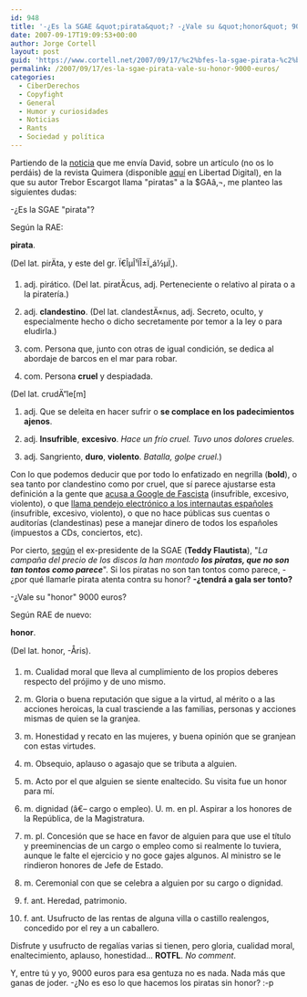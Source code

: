 ```yaml
---
id: 948
title: '-¿Es la SGAE &quot;pirata&quot;? -¿Vale su &quot;honor&quot; 9000 euros?'
date: 2007-09-17T19:09:53+00:00
author: Jorge Cortell
layout: post
guid: 'https://www.cortell.net/2007/09/17/%c2%bfes-la-sgae-pirata-%c2%bfvale-su-honor-9000-euros/'
permalink: /2007/09/17/es-la-sgae-pirata-vale-su-honor-9000-euros/
categories:
  - CiberDerechos
  - Copyfight
  - General
  - Humor y curiosidades
  - Noticias
  - Rants
  - Sociedad y polí­tica
---
```

Partiendo de la <a target="_blank" title="noticia en Internautas" href="https://www.internautas.org/html/4468.html">noticia</a> que me enví­a David, sobre un artí­culo (no os lo perdáis) de la revista Quimera (disponible <a target="_blank" title="Artí­culo original reposteado" href="https://www.libertaddigital.com/noticias/noticia_1276313236.html">aquí­</a> en Libertad Digital), en la que su autor Trebor Escargot llama "piratas" a la $GAâ‚¬, me planteo las siguientes dudas:

-¿Es la SGAE "pirata"?

Según la RAE:

**pirata**.
  
(Del lat. pirÄta, y este del gr. Ï€ÎµÎ¹ÏÎ±Ï„á½µÏ‚).
  
1. adj. pirático. (Del lat. piratÄ­cus, adj. Perteneciente o relativo al pirata o a la piraterí­a.)
  
2. adj. **clandestino**. (Del lat. clandestÄ«nus, adj. Secreto, oculto, y especialmente hecho o dicho secretamente por temor a la ley o para eludirla.)
  
3. com. Persona que, junto con otras de igual condición, se dedica al abordaje de barcos en el mar para robar.
  
4. com. Persona **cruel** y despiadada.
  
(Del lat. crudÄ“le[m]
  
1. adj. Que se deleita en hacer sufrir o **se complace en los padecimientos ajenos**.
  
2. adj. **Insufrible**, **excesivo**. _Hace un frí­o cruel. Tuvo unos dolores crueles._
  
3. adj. Sangriento, **duro**, **violento**. _Batalla, golpe cruel._)
  
Con lo que podemos deducir que por todo lo enfatizado en negrilla (**bold**), o sea tanto por clandestino como por cruel, que sí­ parece ajustarse esta definición a la gente que <a target="_blank" title="noticia en Barrapunto" href="https://ciberderechos.barrapunto.com/article.pl?sid=06/04/05/2320243">acusa a Google de Fascista</a> (insufrible, excesivo, violento), o que <a target="_blank" title="Noticia en Libertad Digital" href="https://www.libertaddigital.com/index.php?action=desanoti&cpn=1276207151">llama pendejo electrónico a los internautas españoles</a> (insufrible, excesivo, violento), o que no hace públicas sus cuentas o auditorí­as (clandestinas) pese a manejar dinero de todos los españoles (impuestos a CDs, conciertos, etc).
  
Por cierto, <a target="_blank" title="declaraciones Libertad Digital" href="https://www.libertaddigital.com/index.php?action=desanoti&cpn=1276207151">según</a> el ex-presidente de la SGAE (**Teddy Flautista**), "_La campaña del precio de los discos la han montado **los piratas, que no son tan tontos como parece**_". Si los piratas no son tan tontos como parece, -¿por qué llamarle pirata atenta contra su honor? **-¿tendrá a gala ser tonto?**

-¿Vale su "honor" 9000 euros?

Según RAE de nuevo:

**honor**.
  
(Del lat. honor, -Åris).
  
1. m. Cualidad moral que lleva al cumplimiento de los propios deberes respecto del prójimo y de uno mismo.
  
2. m. Gloria o buena reputación que sigue a la virtud, al mérito o a las acciones heroicas, la cual trasciende a las familias, personas y acciones mismas de quien se la granjea.
  
3. m. Honestidad y recato en las mujeres, y buena opinión que se granjean con estas virtudes.
  
4. m. Obsequio, aplauso o agasajo que se tributa a alguien.
  
5. m. Acto por el que alguien se siente enaltecido. Su visita fue un honor para mí­.
  
6. m. dignidad (â€– cargo o empleo). U. m. en pl. Aspirar a los honores de la República, de la Magistratura.
  
7. m. pl. Concesión que se hace en favor de alguien para que use el tí­tulo y preeminencias de un cargo o empleo como si realmente lo tuviera, aunque le falte el ejercicio y no goce gajes algunos. Al ministro se le rindieron honores de Jefe de Estado.
  
8. m. Ceremonial con que se celebra a alguien por su cargo o dignidad.
  
9. f. ant. Heredad, patrimonio.
  
10. f. ant. Usufructo de las rentas de alguna villa o castillo realengos, concedido por el rey a un caballero.

Disfrute y usufructo de regalí­as varias si tienen, pero gloria, cualidad moral, enaltecimiento, aplauso, honestidad... **ROTFL**. _No comment_.

Y, entre tú y yo, 9000 euros para esa gentuza no es nada. Nada más que ganas de joder. -¿No es eso lo que hacemos los piratas sin honor? :-p